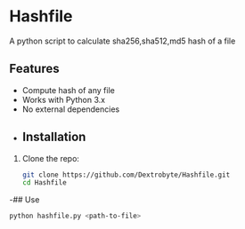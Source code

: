 # Hashfile
A python script to calculate sha256,sha512,md5 hash of a file
## Features
- Compute hash of any file
- Works with Python 3.x
- No external dependencies
- ## Installation
1. Clone the repo:
   ```bash
   git clone https://github.com/Dextrobyte/Hashfile.git
   cd Hashfile

-## Use
   ```bash
   python hashfile.py <path-to-file>

